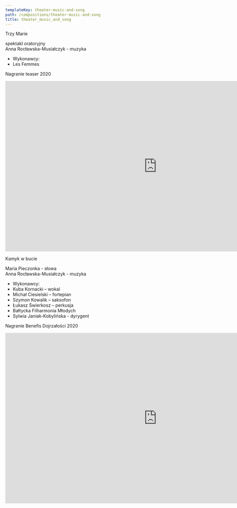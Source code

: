 ```yaml
---
templateKey: theater-music-and-song
path: /compositions/theater-music-and-song
title: theater_music_and_song
---
```

<div class="wrapper container">
    <div class="row center-xs">
        <div class="col-xs-12 col-md-6">
            <div class="box works-box">
                <p class="works__title">Trzy Marie</p>
                <p class="works__subtitle">
                    spektakl oratoryjny <br />
                    Anna Rocławska-Musiałczyk - muzyka
                </p>
                <ul class="works__performers">
                    <li class="works__performers--title">Wykonawcy:</li>
                    <li>Les Femmes</li>
                </ul>
                <p class="works__details">
                    Nagranie teaser 2020 
                </p>
            </div>
        </div>
        <div class="col-xs-12 col-md-6">
            <div class="box works-box">
                <div class="youtube-movie">
                    <iframe width="956" height="538" src="https://www.youtube.com/embed/uMkXWe2czXg" frameborder="0" allow="accelerometer; autoplay; clipboard-write; encrypted-media; gyroscope; picture-in-picture" allowfullscreen></iframe>
                </div>
            </div>
        </div>
        <div class="col-xs-12">
            <div class="separator mt-3 mb-3"></div>
        </div>
    </div>
    <div class="row reverse center-xs">
        <div class="col-xs-12 col-md-6">
            <div class="box works-box">
                <p class="works__title">Kamyk w bucie</p>
                <p class="works__subtitle">
                    Maria Pieczonka - słowa <br />
                    Anna Rocławska-Musiałczyk - muzyka
                </p>
                <ul class="works__performers">
                    <li class="works__performers--title">Wykonawcy:</li>
                    <li>Kuba Kornacki – wokal</li>
                    <li>Michał Ciesielski – fortepian</li>
                    <li>Szymon Kowalik – saksofon</li>
                    <li>Łukasz Świerkosz – perkusja</li>
                    <li>Bałtycka Filharmonia Młodych</li>
                    <li>Sylwia Janiak-Kobylińska - dyrygent</li>
                </ul>
                <p class="works__details">
                    Nagranie Benefis Dojrzałości 2020
                </p>
            </div>
        </div>
        <div class="col-xs-12 col-md-6">
            <div class="box works-box">
                <div class="youtube-movie">
                    <iframe width="956" height="538" src="https://www.youtube.com/embed/LiRhTgHYSrw" frameborder="0" allow="accelerometer; autoplay; clipboard-write; encrypted-media; gyroscope; picture-in-picture" allowfullscreen></iframe>
                </div>
            </div>
        </div>
    </div>
</div>
